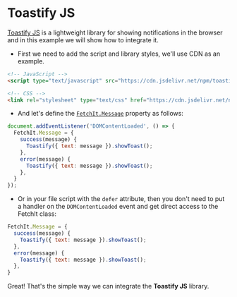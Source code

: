 # Toastify JS

[Toastify JS](https://apvarun.github.io/toastify-js/) is a lightweight library for showing notifications in the browser and in this example we will show how to integrate it.

- First we need to add the script and library styles, we'll use CDN as an example.

```html
<!-- JavaScript -->
<script type="text/javascript" src="https://cdn.jsdelivr.net/npm/toastify-js@1/src/toastify.min.js" defer></script>

<!-- CSS -->
<link rel="stylesheet" type="text/css" href="https://cdn.jsdelivr.net/npm/toastify-js@1/src/toastify.min.css">
```

- And let's define the [`FetchIt.Message`](/en/components/fetchit/frontend/class#fetchitmessage) property as follows:

```js
document.addEventListener('DOMContentLoaded', () => {
  FetchIt.Message = {
    success(message) {
      Toastify({ text: message }).showToast();
    },
    error(message) {
      Toastify({ text: message }).showToast();
    },
  }
});
```

- Or in your file script with the `defer` attribute, then you don't need to put a handler on the `DOMContentLoaded` event and get direct access to the FetchIt class:

```js
FetchIt.Message = {
  success(message) {
    Toastify({ text: message }).showToast();
  },
  error(message) {
    Toastify({ text: message }).showToast();
  },
}
```

Great! That's the simple way we can integrate the **Toastify JS** library.

